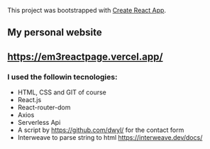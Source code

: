 This project was bootstrapped with [Create React App](https://github.com/facebook/create-react-app).

## My personal website 
## https://em3reactpage.vercel.app/

### I used the followin tecnologies:

- HTML, CSS and GIT of course
- React.js
- React-router-dom
- Axios
- Serverless Api
- A script by https://github.com/dwyl/ for the contact form
- Interweave to parse string to html https://interweave.dev/docs/


